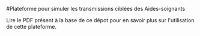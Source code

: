 #Plateforme pour simuler les transmissions ciblées des Aides-soignants

Lire le PDF présent à la base de ce dépot pour en savoir plus sur l'utilisation de cette plateforme.
